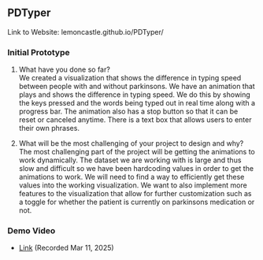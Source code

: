 ## PDTyper
Link to Website: lemoncastle.github.io/PDTyper/
### Initial Prototype
1. What have you done so far?  
We created a visualization that shows the difference in typing speed between people with and without parkinsons. We have an animation that plays and shows the difference in typing speed. We do this by showing the keys pressed and the words being typed out in real time along with a progress bar. The animation also has a stop button so that it can be reset or canceled anytime. There is a text box that allows users to enter their own phrases.

2. What will be the most challenging of your project to design and why?  
The most challenging part of the project will be getting the animations to work dynamically. The dataset we are working with is large and thus slow and difficult so we have been hardcoding values in order to get the animations to work. We will need to find a way to efficiently get these values into the working visualization. We want to also implement more features to the visualization that allow for further customization such as a toggle for whether the patient is currently on parkinsons medication or not.

### Demo Video
- [Link](https://youtu.be/jcF4mJ28G9I)  (Recorded Mar 11, 2025)

<!-- ### Introduction

### Features

### Interactions

## Development Process

### 1. Data Cleaning & Organization

### Closing

### Technologies Used

### Future Improvements -->
